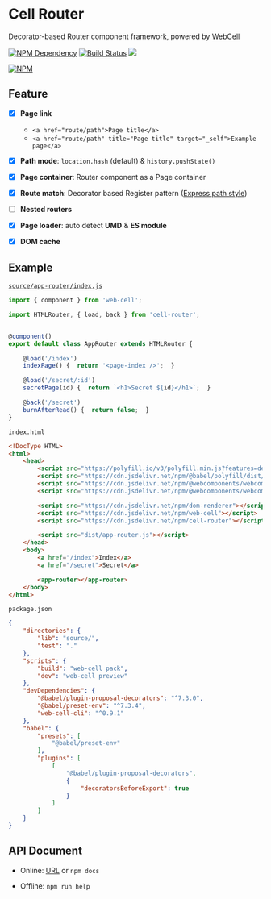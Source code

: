 # Cell Router

Decorator-based Router component framework, powered by [WebCell](https://web-cell.tk/)

[![NPM Dependency](https://david-dm.org/EasyWebApp/cell-router.svg)](https://david-dm.org/EasyWebApp/cell-router)
[![Build Status](https://travis-ci.com/EasyWebApp/cell-router.svg?branch=master)](https://travis-ci.com/EasyWebApp/cell-router)
[![](https://data.jsdelivr.com/v1/package/npm/cell-router/badge?style=rounded)](https://www.jsdelivr.com/package/npm/cell-router)

[![NPM](https://nodei.co/npm/cell-router.png?downloads=true&downloadRank=true&stars=true)](https://nodei.co/npm/cell-router/)



## Feature

 - [x] **Page link**
   - `<a href="route/path">Page title</a>`
   - `<a href="route/path" title="Page title" target="_self">Example page</a>`

 - [x] **Path mode**: `location.hash` (default) & `history.pushState()`

 - [x] **Page container**: Router component as a Page container

 - [x] **Route match**: Decorator based Register pattern ([Express path style][1])

 - [ ] **Nested routers**

 - [x] **Page loader**: auto detect **UMD** & **ES module**

 - [x] **DOM cache**



## Example

[`source/app-router/index.js`](https://github.com/EasyWebApp/cell-router/blob/master/test/source/app-router/index.js)

```JavaScript
import { component } from 'web-cell';

import HTMLRouter, { load, back } from 'cell-router';


@component()
export default class AppRouter extends HTMLRouter {

    @load('/index')
    indexPage() {  return '<page-index />';  }

    @load('/secret/:id')
    secretPage(id) {  return `<h1>Secret ${id}</h1>`;  }

    @back('/secret')
    burnAfterRead() {  return false;  }
}
```

`index.html`

```HTML
<!DocType HTML>
<html>
    <head>
        <script src="https://polyfill.io/v3/polyfill.min.js?features=default%2CDocumentFragment.prototype.append%2CElement.prototype.append"></script>
        <script src="https://cdn.jsdelivr.net/npm/@babel/polyfill/dist/polyfill.min.js"></script>
        <script src="https://cdn.jsdelivr.net/npm/@webcomponents/webcomponentsjs"></script>
        <script src="https://cdn.jsdelivr.net/npm/@webcomponents/webcomponentsjs/custom-elements-es5-adapter.js"></script>

        <script src="https://cdn.jsdelivr.net/npm/dom-renderer"></script>
        <script src="https://cdn.jsdelivr.net/npm/web-cell"></script>
        <script src="https://cdn.jsdelivr.net/npm/cell-router"></script>

        <script src="dist/app-router.js"></script>
    </head>
    <body>
        <a href="/index">Index</a>
        <a href="/secret">Secret</a>

        <app-router></app-router>
    </body>
</html>
```

`package.json`

```JSON
{
    "directories": {
        "lib": "source/",
        "test": "."
    },
    "scripts": {
        "build": "web-cell pack",
        "dev": "web-cell preview"
    },
    "devDependencies": {
        "@babel/plugin-proposal-decorators": "^7.3.0",
        "@babel/preset-env": "^7.3.4",
        "web-cell-cli": "^0.9.1"
    },
    "babel": {
        "presets": [
            "@babel/preset-env"
        ],
        "plugins": [
            [
                "@babel/plugin-proposal-decorators",
                {
                    "decoratorsBeforeExport": true
                }
            ]
        ]
    }
}
```


## API Document

 - Online: [URL](https://web-cell.tk/cell-router/) or `npm docs`

 - Offline: `npm run help`



 [1]: https://expressjs.com/en/guide/routing.html#route-parameters
